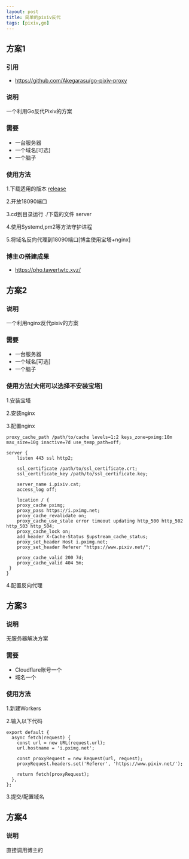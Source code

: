```yaml
---
layout: post
title: 简单的pixiv反代
tags: [pixiv,go]
---
```

## 方案1

### 引用
- https://github.com/Akegarasu/go-pixiv-proxy

### 说明
   一个利用Go反代Pixiv的方案

### 需要
- 一台服务器
- 一个域名[可选]
- 一个脑子

### 使用方法
1.下载适用的版本 [release](https://github.com/Akegarasu/go-pixiv-proxy/releases/)

2.开放18090端口

3.cd到目录运行 ./下载的文件 server

4.使用Systemd,pm2等方法守护进程

5.将域名反向代理到18090端口[博主使用宝塔+nginx]

### 博主の搭建成果
- https://pho.tawertwtc.xyz/

## 方案2

### 说明
一个利用nginx反代pixiv的方案

### 需要
- 一台服务器
- 一个域名[可选]
- 一个脑子

### 使用方法[大佬可以选择不安装宝塔]
1.安装宝塔

2.安装nginx

3.配置nginx

```
proxy_cache_path /path/to/cache levels=1:2 keys_zone=pximg:10m max_size=10g inactive=7d use_temp_path=off;

server {
    listen 443 ssl http2;

    ssl_certificate /path/to/ssl_certificate.crt;
    ssl_certificate_key /path/to/ssl_certificate.key;

    server_name i.pixiv.cat;
    access_log off;

    location / {
    proxy_cache pximg;
    proxy_pass https://i.pximg.net;
    proxy_cache_revalidate on;
    proxy_cache_use_stale error timeout updating http_500 http_502 http_503 http_504;
    proxy_cache_lock on;
    add_header X-Cache-Status $upstream_cache_status;
    proxy_set_header Host i.pximg.net;
    proxy_set_header Referer "https://www.pixiv.net/";

    proxy_cache_valid 200 7d;
    proxy_cache_valid 404 5m;
 }
}
```

4.配置反向代理

## 方案3

### 说明
无服务器解决方案

### 需要
- Cloudflare账号一个
- 域名一个

### 使用方法
1.新建Workers

2.输入以下代码
```
export default {
  async fetch(request) {
    const url = new URL(request.url);
    url.hostname = 'i.pximg.net';

    const proxyRequest = new Request(url, request);
    proxyRequest.headers.set('Referer', 'https://www.pixiv.net/');

    return fetch(proxyRequest);
  },
};
```
3.提交/配置域名

## 方案4

### 说明
直接调用博主的
   
